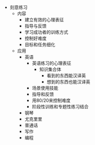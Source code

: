 - 刻意练习
	- 内容
		- 建立有效的心理表征
		- 指导与反馈
		- 学习成功者的训练方式
		- 控制好难度
		- 目标和任务细化
	- 应用
		- 英语
			- 英语练习的心理表征
				- 知识集合体
					- 看到的东西能汉译英
					- 想到的东西也能汉译英
			- 场景使用技能
			- 指导和反馈
			- 用80/20来控制难度
			- 阶段性训练和专题性练习结合
		- 钢琴
		- 尤克里里
		- 普通话
		- 写作
		- 编程